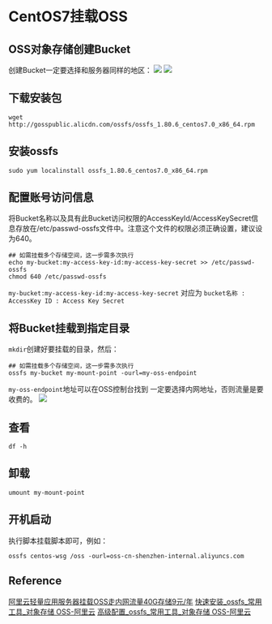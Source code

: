# CentOS7挂载OSS

## OSS对象存储创建Bucket
创建Bucket一定要选择和服务器同样的地区：
![](https://oss-pic.wangshaogang.com/1586692795136-3cde49e5-4bc4-4dc5-a070-ff5c8261f934.png)
![](https://oss-pic.wangshaogang.com/1586692795136-2c468b52-32a9-4ec7-b657-a04366b48f55.png)

## 下载安装包
```
wget http://gosspublic.alicdn.com/ossfs/ossfs_1.80.6_centos7.0_x86_64.rpm
```
## 安装ossfs
```
sudo yum localinstall ossfs_1.80.6_centos7.0_x86_64.rpm
```
## 配置账号访问信息
将Bucket名称以及具有此Bucket访问权限的AccessKeyId/AccessKeySecret信息存放在/etc/passwd-ossfs文件中。注意这个文件的权限必须正确设置，建议设为640。
```
## 如需挂载多个存储空间，这一步需多次执行
echo my-bucket:my-access-key-id:my-access-key-secret >> /etc/passwd-ossfs
chmod 640 /etc/passwd-ossfs
```
`my-bucket:my-access-key-id:my-access-key-secret` 对应为 `bucket名称 : AccessKey ID : Access Key Secret`
## 将Bucket挂载到指定目录
`mkdir`创建好要挂载的目录，然后：
```
## 如需挂载多个存储空间，这一步需多次执行
ossfs my-bucket my-mount-point -ourl=my-oss-endpoint
```
`my-oss-endpoint`地址可以在OSS控制台找到 一定要选择内网地址，否则流量是要收费的。
![](https://oss-pic.wangshaogang.com/1586692795136-851a5a69-0db4-4631-ba84-8a4e013a5994.png)
## 查看
```shell
df -h
```
## 卸载
```
umount my-mount-point
```
## 开机启动
执行脚本挂载脚本即可，例如：
```
ossfs centos-wsg /oss -ourl=oss-cn-shenzhen-internal.aliyuncs.com
```
## Reference
[阿里云轻量应用服务器挂载OSS走内网流量40G存储9元/年](https://www.lxtx.tech/index.php/archives/18/)
[快速安装\_ossfs\_常用工具\_对象存储 OSS-阿里云](https://help.aliyun.com/document_detail/153892.html?spm=a2c4g.11186623.2.11.5a0321edm3pWzB)
[高级配置\_ossfs\_常用工具\_对象存储 OSS-阿里云](https://help.aliyun.com/document_detail/153893.html?spm=a2c4g.11186623.6.752.42ff7358mDPRYL)
